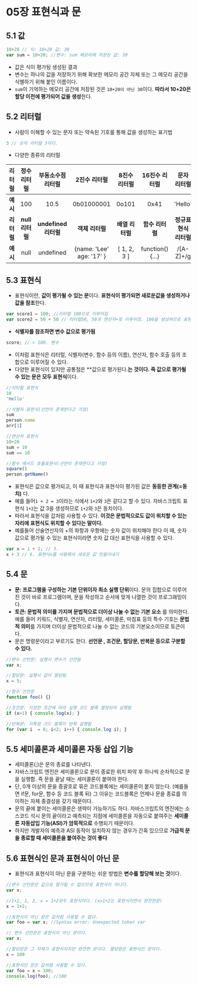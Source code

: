 # 05장 표현식과 문
## 5.1 값
```js
10+20 // 식: 10+20 값: 30
var sum = 10+20; //변수: sum 메모리에 저장된 값: 30
```
- 값은 식이 평가됭 생성된 결과
- 변수는 하나의 값을 저장하기 위해 확보한 메모리 공간 자체 또는 그 메모리 공간을 식별하기 위해 붙인 이름이다.
- `sum`이 기억하는 메모리 공간에 저장된 것은 `10+20이 아닌 30`이다. **따라서 10+20은 할당 이전에 평가되어 값을 생성**한다.

## 5.2 리터럴
- 사람이 이해할 수 있는 문자 또는 약속된 기호를 통해 값을 생성하는 표기법
```js
3 // 숫자 리터럴 3이다.
```
- 다양한 종류의 리터럴

|리터럴|정수리터럴|부동소수점 리터럴|2진수 리터럴|8진수 리터럴|16진수 리터럴|문자 리터럴|불리언 리터럴|
|:---:|:---:|:---:|:---:|:---:|:---:|:---:|:---:|
|**예시**|100|10.5|0b01000001|0o101|0x41|'Hello'|true false|
|**리터럴**|**null 리터럴**|**undefined 리터럴**|**객체 리터럴**|**배열 리터럴**|**함수 리터럴**|**정규표현식 리터럴**| |
|**예시**|null|undefined|{name: 'Lee' age: '17' }|[ 1, 2, 3 ]|function(){...}|/[A-Z]+/g| |

## 5.3 표현식
- 표현식이란, **값이 평가될 수 있는 문**이다. **표현식이 평가되면 새로운값을 생성하거나 값을 참조**한다.
```js
var score1 = 100; //리터럴 100으로 이루어짐
var score2 = 50 + 50 // 리터럴50, 50과 연산자+로 이루어짐. 100을 생성하므로 표현식이다.
```

- **식별자를 참조하면 변수 값으로 평가됨**
```js
score; //-> 100. 변수 
```
- 이처럼 표현식은 리터럴, 식별자(변수, 함수 등의 이름), 연산자, 함수 호출 등의 조합으로 이루어질 수 있다.
- 다양한 표현식이 있지만 공통점은 **값으로 평가된다.**는 것이다. 즉 값으로 평가될 수 있는 문은 모두 표현식**이다.

```js
//리터럴 표현식
10
'Hello'

//식별자 표현식(선언이 존재한다고 가정)
sum
person.name
arr[1]

//연산자 표현식
10+20
sum = 10
sum == 10

//함수 메서드 호출표현식(선언이 존재한다고 가정)
square()
person.getName()
```

- 표현식은 값으로 평가되고, 이 때 표현식과 표현식이 평가된 값은 **동등한 관계(=동치)** 다.
- 예를 들어`1 + 2 = 3`이라는 식에서 `1+2`와 `3`은 같다고 할 수 있다. 자바스크립트 표현식 `1+2`는 값 3을 생성하므로 `1+2`와 `3`은 동치이다.
- 따라서 표현식을 값처럼 사용할 수 있다. **이것은 문법적으로도 값이 위치할 수 있는 자리에 표현식도 위치할 수 있다는 말이다.**
- 예를들어 산술연산자의 +의 좌항과 우항에는 숫자 값이 위치해야 한다 이 때, 숫자 값으로 평가될 수 있는 표현식이라면 숫자 값 대신 표현식을 사용할 수 있다.
```js
var x = 1 + 2; // 3.
x + 3 // 6. 표현식x를 사용해서 새로운 값 만들어내기
```

## 5.4 문
- **문: 프로그램을 구성하는 기본 단위이자 최소 실행 단위**이다. 문의 집합으로 이루어진 것이 바로 프로그램이며, 문을 작성하고 순서에 맞게 나열한 것이 프로그래밍이다.
- **토큰: 문법적 의미를 가지며 문법적으로 더이상 나눌 수 없는 기본 요소** 를 의미한다. 예를 들어 키워드, 식별자, 연산자, 리터럴, 세미콜론, 마침표 등의 특수 기호는 **문법적 의미**를 가지며 더이상 문법적으로 나눌 수 없는 코드의 기본요소이므로 토큰이다.
- 문은 명령문이라고 부르기도 한다. **선언문 , 조건문, 할당문, 반복문 등으로 구분할 수 있다.**
```js
//변수 선언문: 실행시 변수가 선언됨
var x;

//할당문: 실행시 값이 할당됨
x = 5;

//함수 선언문
function foo() {}

//조건문: 지정한 조건에 따라 실행 코드 블록 결정되어 실행됨
if (x>1) { console.log(x); }

//반복문: 지특정 코드 블록이 반복 실행됨
for (var i  = 0; i<2; i++) { console.log i); }
```

## 5.5 세미콜론과 세미콜론 자동 삽입 기능
- 세미콜론(;)은 문의 종료를 나타낸다.
- 자바스크립트 엔진은 세미콜론으로 문이 종료한 위치 파악 후 하나씩 순차적으로 문을 실행함. 즉 문을 끝날 때는 세미콜론이 붙여야 한다.
- 단, 0개 이상의 문을  중괄호로 묶은 코드블록에는 세미콜론이 붙지 않는다. (예를들면 if문, for문, 함수 등 코드 블록 뒤) 그 이유는 코드블록은 언제나 문을 종료를 의미하는 자체 종결성을 갖기 때문이다.
- 문의 끝에 붙이는 세미콜론은 생략이 가능하기도 하다. 자바스크립트의 엔진에는 소스코드 석시 문의 끝이라고 예측되는 지점에 세미콜론을 자동으로 붙여주는 **세미콜론 자동삽입 기능(ASI)가 암묵적으로** 수행되기 때문이다.
- 하지만 개발자의 예측과 ASI 동작이 일치하지 않는 경우가 간혹 있으므로 **가급적 문을 종료할 때 세미콜론을 붙여주는 것이 좋다**

## 5.6 표현식인 문과 표현식이 아닌 문
- 표현식과 표현식이 아닌 문을 구분하는 쉬운 방법은 **변수를 할당해 보는 것**이다.
```js
//변수 선언문은 값으로 평가될 수 없으므로 표현식이 아니다.
var x;

//1+2, 1, 2, x = 1+2모두 표현식이다. (x=1+2는 표현식이면서 완전한문)
x = 1+2;

//표현식이 아닌 문은 값처럼 사용할 수 없다.
var foo = var x; //Syntax error: Unexpected token var

// 변수 선언문은 표현식이 아닌 문이다.
var x;

//할당문은 그 자체가 표현식이지만 완전한 문이다. 할당문은 표현식인 문이다.
x = 100

//표현식인 문은 값처럼 사용할 수 있다.
var foo = x = 100;
console.log(foo); //100
```
